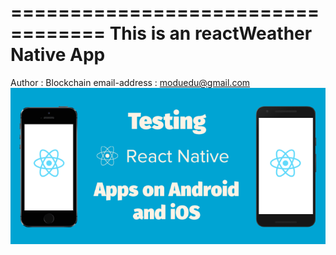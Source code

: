 ==================================
This is an reactWeather Native App
==================================

Author : Blockchain 
email-address : moduedu@gmail.com
![Alt text](/meImage.png "리엑트로 만든 날씨 앱")

